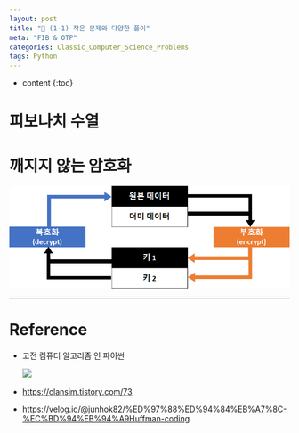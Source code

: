 ```yaml
---
layout: post
title: "🎲 (1-1) 작은 문제와 다양한 풀이"
meta: "FIB & OTP"
categories: Classic_Computer_Science_Problems
tags: Python
---
```

* content
{:toc}
# 피보나치 수열



# 깨지지 않는 암호화

![](https://github.com/B31l/B31l.github.io/blob/master/img/Classic_Computer_Science_Problems/encrypt-01.png?raw=true)

---

# Reference

- 고전 컴퓨터 알고리즘 인 파이썬

  ![](https://image.aladin.co.kr/product/21766/43/cover500/k382636009_1.jpg)

- <https://clansim.tistory.com/73>
- <https://velog.io/@junhok82/%ED%97%88%ED%94%84%EB%A7%8C-%EC%BD%94%EB%94%A9Huffman-coding>

